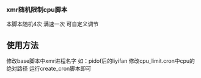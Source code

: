 ### xmr随机限制cpu脚本

本脚本随机4次 满速一次 可自定义调节

## 使用方法

修改base脚本中xmr进程名字 如：pidof后的liyifan
修改cpu_limit.cron中cpu的绝对路径
运行create_cron脚本即可 
